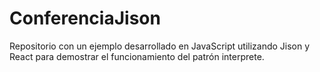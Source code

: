 # ConferenciaJison
Repositorio con un ejemplo desarrollado en JavaScript utilizando Jison y React para demostrar  el funcionamiento del patrón interprete.
